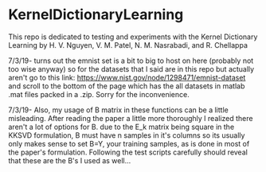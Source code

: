 # KernelDictionaryLearning
This repo is dedicated to testing and experiments with the Kernel Dictionary Learning by H. V. Nguyen, V. M. Patel, N. M. Nasrabadi, and R. Chellappa

7/3/19- turns out the emnist set is a bit to big to host on here (probably not too wise anyway) so for the datasets that I said are in this repo but actually aren't go to this link: https://www.nist.gov/node/1298471/emnist-dataset    and scroll to the bottom of the page which has the all datasets in matlab .mat files packed in a .zip. Sorry for the inconvenience.

7/3/19- Also, my usage of B matrix in these functions can be a little misleading. After reading the paper a little more thoroughly I realized there aren't a lot of options for B. due to the E_k matrix being square in the KKSVD formulation, B must have n samples in it's columns so its usually only makes sense to set B=Y, your training samples, as is done in most of the paper's formulation. Following the test scripts carefully should reveal that these are the B's I used as well... 
